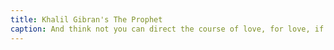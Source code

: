 ```yaml
---
title: Khalil Gibran's The Prophet
caption: And think not you can direct the course of love, for love, if it finds you worthy, directs your course
---
```


